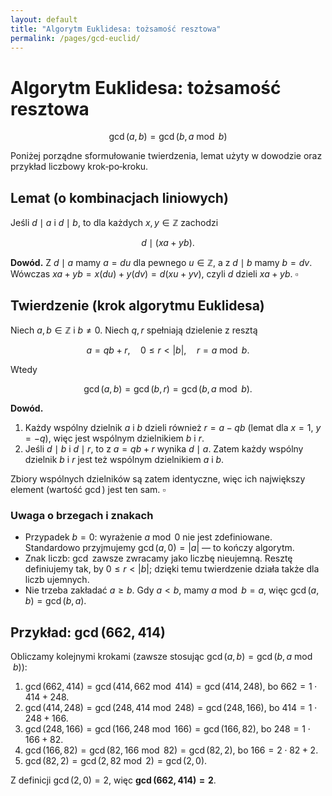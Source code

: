 ```yaml
---
layout: default
title: "Algorytm Euklidesa: tożsamość resztowa"
permalink: /pages/gcd-euclid/
---
```


# Algorytm Euklidesa: tożsamość resztowa

$$
\gcd(a,b) = \gcd\big(b,\,a \bmod b\big)
$$

Poniżej porządne sformułowanie twierdzenia, lemat użyty w dowodzie oraz przykład liczbowy krok‑po‑kroku.

## Lemat (o kombinacjach liniowych)

Jeśli $d\mid a$ i $d\mid b$, to dla każdych $x,y\in\mathbb Z$ zachodzi

$$
d\mid (x a + y b).
$$

**Dowód.** Z $d\mid a$ mamy $a=du$ dla pewnego $u\in\mathbb Z$, a z $d\mid b$ mamy $b=dv$.
Wówczas $x a + y b = x(du)+y(dv)=d(xu+yv)$, czyli $d$ dzieli $x a + y b$. $\square$

## Twierdzenie (krok algorytmu Euklidesa)

Niech $a,b\in\mathbb Z$ i $b\ne 0$. Niech $q,r$ spełniają dzielenie z resztą

$$
a = q b + r,\quad 0\le r < |b|,\quad r = a\bmod b.
$$

Wtedy

$$
\gcd(a,b) = \gcd(b,r) = \gcd\big(b,\,a\bmod b\big).
$$

**Dowód.**

1. Każdy wspólny dzielnik $a$ i $b$ dzieli również $r=a-qb$ (lemat dla $x=1$, $y=-q$), więc jest wspólnym dzielnikiem $b$ i $r$.
2. Jeśli $d\mid b$ i $d\mid r$, to z $a=qb+r$ wynika $d\mid a$. Zatem każdy wspólny dzielnik $b$ i $r$ jest też wspólnym dzielnikiem $a$ i $b$.

Zbiory wspólnych dzielników są zatem identyczne, więc ich największy element (wartość $\gcd$) jest ten sam. $\square$

### Uwaga o brzegach i znakach

- Przypadek $b=0$: wyrażenie $a\bmod 0$ nie jest zdefiniowane. Standardowo przyjmujemy $\gcd(a,0)=|a|$ — to kończy algorytm.
- Znak liczb: $\gcd$ zawsze zwracamy jako liczbę nieujemną. Resztę definiujemy tak, by $0\le r<|b|$; dzięki temu twierdzenie działa także dla liczb ujemnych.
- Nie trzeba zakładać $a\ge b$. Gdy $a<b$, mamy $a\bmod b=a$, więc $\gcd(a,b)=\gcd(b,a)$.

## Przykład: $\gcd(662,\,414)$

Obliczamy kolejnymi krokami (zawsze stosując $\gcd(a,b)=\gcd(b,a\bmod b)$):

1. $\gcd(662,414)=\gcd\big(414,\,662\bmod 414\big)=\gcd(414,248)$, bo $662=1\cdot 414+248$.
2. $\gcd(414,248)=\gcd\big(248,\,414\bmod 248\big)=\gcd(248,166)$, bo $414=1\cdot 248+166$.
3. $\gcd(248,166)=\gcd\big(166,\,248\bmod 166\big)=\gcd(166,82)$, bo $248=1\cdot 166+82$.
4. $\gcd(166,82)=\gcd\big(82,\,166\bmod 82\big)=\gcd(82,2)$, bo $166=2\cdot 82+2$.
5. $\gcd(82,2)=\gcd\big(2,\,82\bmod 2\big)=\gcd(2,0)$.

Z definicji $\gcd(2,0)=2$, więc **$\gcd(662,414)=2$**.
